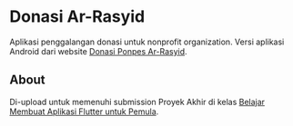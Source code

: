 # Donasi Ar-Rasyid

Aplikasi penggalangan donasi untuk nonprofit organization. Versi aplikasi Android dari website
[Donasi Ponpes Ar-Rasyid](https://donasi.arrasyid.ponpes.id/).

## About

Di-upload untuk memenuhi submission Proyek Akhir di kelas
[Belajar Membuat Aplikasi Flutter untuk Pemula](https://www.dicoding.com/academies/159).
